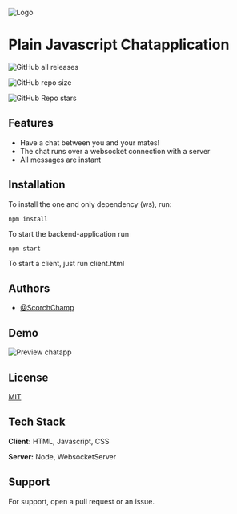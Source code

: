 
![Logo](https://raw.githubusercontent.com/ScorchChamp/Plain-Javascript-ChatApp/main/README/logo.png)


# Plain Javascript Chatapplication
![GitHub all releases](https://img.shields.io/github/downloads/ScorchChamp/Plain-Javascript-ChatApp/total?style=for-the-badge)

![GitHub repo size](https://img.shields.io/github/repo-size/ScorchChamp/Plain-Javascript-ChatApp?style=for-the-badge) 

![GitHub Repo stars](https://img.shields.io/github/stars/ScorchChamp/Plain-Javascript-ChatApp?style=for-the-badge)
## Features

- Have a chat between you and your mates!
- The chat runs over a websocket connection with a server
- All messages are instant

## Installation

To install the one and only dependency (ws), run:
```
npm install
```

To start the backend-application run 
```
npm start
```

To start a client, just run client.html
## Authors

- [@ScorchChamp](https://www.github.com/ScorchChamp)


## Demo

![Preview chatapp](https://raw.githubusercontent.com/ScorchChamp/Plain-Javascript-ChatApp/main/README/ChatApp.png)
## License

[MIT](https://choosealicense.com/licenses/mit/)


## Tech Stack

**Client:** HTML, Javascript, CSS

**Server:** Node, WebsocketServer


## Support

For support, open a pull request or an issue.